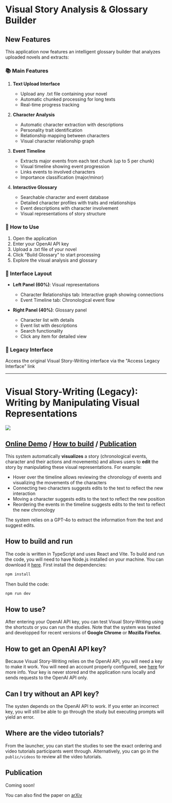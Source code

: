 # Visual Story Analysis & Glossary Builder

## New Features

This application now features an intelligent glossary builder that analyzes uploaded novels and extracts:

### 📚 Main Features

1. **Text Upload Interface**
   - Upload any .txt file containing your novel
   - Automatic chunked processing for long texts
   - Real-time progress tracking

2. **Character Analysis**
   - Automatic character extraction with descriptions
   - Personality trait identification
   - Relationship mapping between characters
   - Visual character relationship graph

3. **Event Timeline**
   - Extracts major events from each text chunk (up to 5 per chunk)
   - Visual timeline showing event progression
   - Links events to involved characters
   - Importance classification (major/minor)

4. **Interactive Glossary**
   - Searchable character and event database
   - Detailed character profiles with traits and relationships
   - Event descriptions with character involvement
   - Visual representations of story structure

### 🚀 How to Use

1. Open the application
2. Enter your OpenAI API key
3. Upload a .txt file of your novel
4. Click "Build Glossary" to start processing
5. Explore the visual analysis and glossary

### 🎨 Interface Layout

- **Left Panel (60%)**: Visual representations
  - Character Relationships tab: Interactive graph showing connections
  - Event Timeline tab: Chronological event flow

- **Right Panel (40%)**: Glossary panel
  - Character list with details
  - Event list with descriptions
  - Search functionality
  - Click any item for detailed view

### 🔗 Legacy Interface

Access the original Visual Story-Writing interface via the "Access Legacy Interface" link

---

# Visual Story-Writing (Legacy): Writing by Manipulating Visual Representations
<img src="demo.gif">

## [Online Demo](https://damienmasson.com/VisualStoryWriting) / [How to build](#how-to-build-and-run) / [Publication](#publication)

This system automatically **visualizes** a story (chronological events, character and their actions and movements) and allows users to **edit** the story by manipulating these visual representations. For example:
- Hover over the timeline allows reviewing the chronology of events and visualizing the movements of the characters
- Connecting two characters suggests edits to the text to reflect the new interaction
- Moving a character suggests edits to the text to reflect the new position
- Reordering the events in the timeline suggests edits to the text to reflect the new chronology

The system relies on a GPT-4o to extract the information from the text and suggest edits.


## How to build and run
The code is written in TypeScript and uses React and Vite. To build and run the code, you will need to have Node.js installed on your machine. You can download it [here](https://nodejs.org/en/download/).
First install the dependencies:
```bash
npm install
```
Then build the code:
```bash
npm run dev
```


## How to use?
After entering your OpenAI API key, you can test Visual Story-Writing using the shortcuts or you can run the studies.
Note that the system was tested and developped for recent versions of **Google Chrome** or **Mozilla Firefox**.


## How to get an OpenAI API key?
Because Visual Story-Writing relies on the OpenAI API, you will need a key to make it work. You will need an account properly configured, see [here](https://platform.openai.com/account/api-keys) for more info.
Your key is never stored and the application runs locally and sends requests to the OpenAI API only.


## Can I try without an API key?
The systen depends on the OpenAI API to work. If you enter an incorrect key, you will still be able to go through the study but executing prompts will yield an error.


## Where are the video tutorials?
From the launcher, you can start the studies to see the exact ordering and video tutorials participants went through.
Alternatively, you can go in the ``public/videos`` to review all the video tutorials.

## Publication
Coming soon!

You can also find the paper on [arXiv](https://arxiv.org/abs/2410.07486)